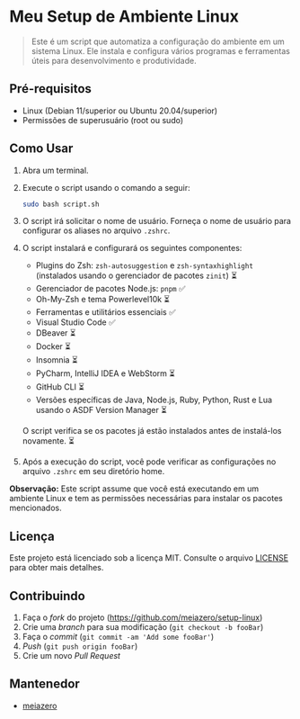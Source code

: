 # Meu Setup de Ambiente Linux

> Este é um script que automatiza a configuração do ambiente em um sistema Linux. Ele instala e configura vários programas e ferramentas úteis para desenvolvimento e produtividade.

## Pré-requisitos

- Linux (Debian 11/superior ou Ubuntu 20.04/superior)
- Permissões de superusuário (root ou sudo)

## Como Usar

1. Abra um terminal.

2. Execute o script usando o comando a seguir:

   ```bash
   sudo bash script.sh
   ```

3. O script irá solicitar o nome de usuário. Forneça o nome de usuário para configurar os aliases no arquivo `.zshrc`.

4. O script instalará e configurará os seguintes componentes:

   - Plugins do Zsh: `zsh-autosuggestion` e `zsh-syntaxhighlight` (instalados usando o gerenciador de pacotes `zinit`) :hourglass_flowing_sand:
   - Gerenciador de pacotes Node.js: `pnpm` :white_check_mark:
   - Oh-My-Zsh e tema Powerlevel10k :hourglass_flowing_sand:
   - Ferramentas e utilitários essenciais :white_check_mark:
   - Visual Studio Code :white_check_mark:
   - DBeaver :hourglass_flowing_sand:
   - Docker :hourglass_flowing_sand:
   - Insomnia :hourglass_flowing_sand:
   - PyCharm, IntelliJ IDEA e WebStorm :hourglass_flowing_sand:
   - GitHub CLI :hourglass_flowing_sand:
   - Versões específicas de Java, Node.js, Ruby, Python, Rust e Lua usando o ASDF Version Manager :hourglass_flowing_sand:

   O script verifica se os pacotes já estão instalados antes de instalá-los novamente. :hourglass_flowing_sand:

5. Após a execução do script, você pode verificar as configurações no arquivo `.zshrc` em seu diretório home.

**Observação:** Este script assume que você está executando em um ambiente Linux e tem as permissões necessárias para instalar os pacotes mencionados.

## Licença

Este projeto está licenciado sob a licença MIT. Consulte o arquivo [LICENSE](LICENSE) para obter mais detalhes.

## Contribuindo

1. Faça o _fork_ do projeto (<https://github.com/meiazero/setup-linux>) 
2. Crie uma _branch_ para sua modificação (`git checkout -b fooBar`)
3. Faça o _commit_ (`git commit -am 'Add some fooBar'`)
4. _Push_ (`git push origin fooBar`)
5. Crie um novo _Pull Request_


## Mantenedor

- [meiazero](https://github.com/meiazero)